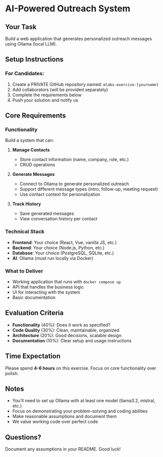 # AI-Powered Outreach System

## Your Task

Build a web application that generates personalized outreach messages using Ollama (local LLM).

## Setup Instructions

### For Candidates:

1. Create a PRIVATE GitHub repository named: `mlabs-exercise-[yourname]`
2. Add collaborators (will be provided separately)
3. Complete the requirements below
4. Push your solution and notify us

## Core Requirements

### Functionality

Build a system that can:

1. **Manage Contacts**

   - Store contact information (name, company, role, etc.)
   - CRUD operations

2. **Generate Messages**

   - Connect to Ollama to generate personalized outreach
   - Support different message types (intro, follow-up, meeting request)
   - Use contact context for personalization

3. **Track History**
   - Save generated messages
   - View conversation history per contact

### Technical Stack

- **Frontend**: Your choice (React, Vue, vanilla JS, etc.)
- **Backend**: Your choice (Node.js, Python, etc.)
- **Database**: Your choice (PostgreSQL, SQLite, etc.)
- **AI**: Ollama (must run locally via Docker)

### What to Deliver

- Working application that runs with `docker compose up`
- API that handles the business logic
- UI for interacting with the system
- Basic documentation

## Evaluation Criteria

- **Functionality** (40%): Does it work as specified?
- **Code Quality** (30%): Clean, maintainable, organized
- **Architecture** (20%): Good decisions, scalable design
- **Documentation** (10%): Clear setup and usage instructions

## Time Expectation

Please spend **4-6 hours** on this exercise. Focus on core functionality over polish.

## Notes

- You'll need to set up Ollama with at least one model (llama3.2, mistral, etc.)
- Focus on demonstrating your problem-solving and coding abilities
- Make reasonable assumptions and document them
- We value working code over perfect code

## Questions?

Document any assumptions in your README. Good luck!
